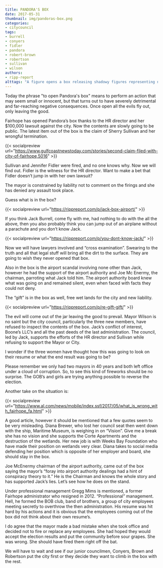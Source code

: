 ```yaml
---
title: PANDORA'S BOX
date: 2017-05-31
thumbnail: img/pandoras-box.png
categories:
- citycouncil
tags:
- burrell
- conyers
- fidler
- pandora
- robert-brown
- robertson
- sullivan
- wilson
authors:
- ripp-report
alttags: "A figure opens a box releasing shadowy figures representing negative consequences, symbolizing Fairhope’s legal troubles"
---
```

Today the phrase "to open Pandora's box" means to perform an action that may seem small or innocent, but that turns out to have severely detrimental and far-reaching negative consequences. Once open all the evils fly out, only leaving the good.

Fairhope has opened Pandora’s box thanks to the HR director and her $100,000 lawsuit against the city. Now the contents are slowly going to be public. The latest item out of the box is the claim of Sherry Sullivan and her wrongful termination.

{{< socialpreview url="https://www.gulfcoastnewstoday.com/stories/second-claim-filed-with-city-of-fairhope,5016" >}}

Sullivan and Jennifer Fidler were fired, and no one knows why. Now we will find out. Fidler is the witness for the HR director. Want to make a bet that Fidler doesn’t jump in with her own lawsuit?

The mayor is constrained by liability not to comment on the firings and she has denied any assault took place.

Guess what is in the box?

{{< socialpreview url="https://rippreport.com/p/jack-box-airport/" >}}

If you think Jack Burrell, come fly with me, had nothing to do with the all the above, then you also probably think you can jump out of an airplane without a parachute and you don’t know Jack.

{{< socialpreview url="https://rippreport.com/p/you-dont-know-jack/" >}}

Now we will have lawyers involved and “cross examination”. Swearing to the truth and all that legal stuff will bring all the dirt to the surface. They are going to wish they never opened that box.

Also in the box is the airport scandal involving none other than Jack, however he had the support of the airport authority and Joe Mc Enermy, the chairman, parroting what Jack told him. The airport authority board knew what was going on and remained silent, even when faced with facts they could not deny.

The “gift” is in the box as well, free wet lands for the city and new liability.

{{< socialpreview url="https://rippreport.com/p/re-gift-gift/" >}}

The evil will come out of the jar leaving the good to prevail. Mayor Wilson is no saint but the city council, particularly the three new members, have refused to inspect the contents of the box. Jack’s conflict of interest, Boone’s LLC’s and all the past deeds of the last administration. The council, led by Jack, supports the efforts of the HR director and Sullivan while refusing to support the Mayor or City.

I wonder if the three women have thought how this was going to look on their resume or what the end result was going to be?

Please remember we only had two mayors in 40 years and both left office under a cloud of corruption. So, to see this kind of fireworks should be no surprise. The GOB’s and girls are trying anything possible to reverse the election.

Another take on the situation is:

{{< socialpreview url="https://www.al.com/news/mobile/index.ssf/2017/05/what_is_wrong_with_fairhope_fa.html" >}}

A good article, however it should be mentioned that a few quotes seem to be very misleading. Diana Brewer, who lost her council seat then went down with the ship, Maritime Museum, is weighing in on “Vision”. Give me a break she has no vision and she supports the Corte Apartments and the destruction of the wetlands. Her new job is with Weeks Bay Foundation who have made their position on wetlands very clear. Diana takes to social media defending her position which is opposite of her employer and board, she should stay in the box.

Joe McEnermy chairman of the airport authority, came out of the box saying the mayor’s “foray into airport authority dealings had a hint of conspiracy theory to it.” He is the Chairman and knows the whole story and has supported Jack’s lies. Let’s see how he does on the stand.

Under professional management Gregg Mims is mentioned, a former Fairhope administrator who resigned in 2012. “Professional” management. Hell, he formed the BOB club, band of brothers, a group of city employees meeting secretly to overthrow the then administration. His resume was hit hard by his actions and it is obvious that the employees coming out of the box did not think about their own resume’s.

I do agree that the mayor made a bad mistake when she took office and decided not to fire or replace any employees. She had hoped they would accept the election results and put the community before sour grapes. She was wrong. She should have fired them right off the bat.

We will have to wait and see if our junior councilmen, Conyers, Brown and Robertson put the city first or they decide they want to climb in the box with the rest.
